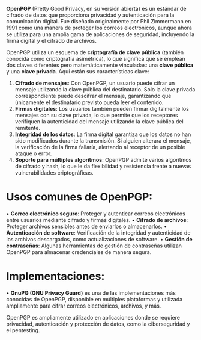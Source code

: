 **OpenPGP** (Pretty Good Privacy, en su versión abierta) es un estándar de cifrado de datos que proporciona privacidad y autenticación para la comunicación digital. Fue diseñado originalmente por Phil Zimmermann en 1991 como una manera de proteger los correos electrónicos, aunque ahora se utiliza para una amplia gama de aplicaciones de seguridad, incluyendo la firma digital y el cifrado de archivos.

OpenPGP utiliza un esquema de **criptografía de clave pública** (también conocida como criptografía asimétrica), lo que significa que se emplean dos claves diferentes pero matemáticamente vinculadas: una **clave pública** y una **clave privada**. Aquí están sus características clave:

1. **Cifrado de mensajes**: Con OpenPGP, un usuario puede cifrar un mensaje utilizando la clave pública del destinatario. Solo la clave privada correspondiente puede descifrar el mensaje, garantizando que únicamente el destinatario previsto pueda leer el contenido.
2. **Firmas digitales**: Los usuarios también pueden firmar digitalmente los mensajes con su clave privada, lo que permite que los receptores verifiquen la autenticidad del mensaje utilizando la clave pública del remitente.
3. **Integridad de los datos**: La firma digital garantiza que los datos no han sido modificados durante la transmisión. Si alguien alterara el mensaje, la verificación de la firma fallaría, alertando al receptor de un posible ataque o error.
4. **Soporte para múltiples algoritmos**: OpenPGP admite varios algoritmos de cifrado y hash, lo que le da flexibilidad y resistencia frente a nuevas vulnerabilidades criptográficas.

  

# Usos comunes de OpenPGP:
• **Correo electrónico seguro**: Proteger y autenticar correos electrónicos entre usuarios mediante cifrado y firmas digitales.
• **Cifrado de archivos**: Proteger archivos sensibles antes de enviarlos o almacenarlos.
• **Autenticación de software**: Verificación de la integridad y autenticidad de los archivos descargados, como actualizaciones de software.
• **Gestión de contraseñas**: Algunas herramientas de gestión de contraseñas utilizan OpenPGP para almacenar credenciales de manera segura.

  
# **Implementaciones:**
• **GnuPG (GNU Privacy Guard)** es una de las implementaciones más conocidas de OpenPGP, disponible en múltiples plataformas y utilizada ampliamente para cifrar correos electrónicos, archivos, y más.

  
OpenPGP es ampliamente utilizado en aplicaciones donde se requiere privacidad, autenticación y protección de datos, como la ciberseguridad y el pentesting.